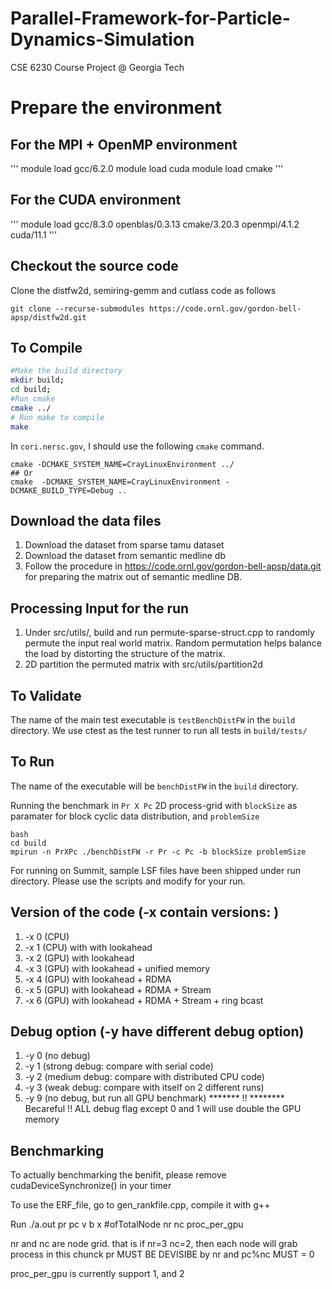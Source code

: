 # Parallel-Framework-for-Particle-Dynamics-Simulation
CSE 6230 Course Project @ Georgia Tech
# Prepare the environment
## For the MPI + OpenMP environment
'''
module load gcc/6.2.0
module load cuda
module load cmake
'''
## For the CUDA environment
'''
module load gcc/8.3.0 openblas/0.3.13 cmake/3.20.3 openmpi/4.1.2 cuda/11.1
'''


## Checkout the source code
Clone the distfw2d, semiring-gemm and cutlass code as follows
```
git clone --recurse-submodules https://code.ornl.gov/gordon-bell-apsp/distfw2d.git
```

## To Compile
```bash
#Make the build directory
mkdir build;
cd build;
#Run cmake
cmake ../
# Run make to compile 
make 
```

In `cori.nersc.gov`, I should use the following `cmake` command.

```
cmake -DCMAKE_SYSTEM_NAME=CrayLinuxEnvironment ../
## Or
cmake  -DCMAKE_SYSTEM_NAME=CrayLinuxEnvironment -DCMAKE_BUILD_TYPE=Debug ..
```

## Download the data files

1. Download the dataset from sparse tamu dataset
2. Download the dataset from semantic medline db
3. Follow the procedure in https://code.ornl.gov/gordon-bell-apsp/data.git for preparing the matrix out of semantic medline DB.

## Processing Input for the run
1. Under src/utils/, build and run permute-sparse-struct.cpp to randomly permute the input real world matrix. Random permutation helps balance the load by distorting the structure of the matrix.
2. 2D partition the permuted matrix with src/utils/partition2d

## To Validate
The name of the main test executable is `testBenchDistFW` in the `build` directory.
We use ctest as the test runner to run all tests in `build/tests/`

## To Run
The name of the executable will be `benchDistFW` in the `build` directory.

Running the benchmark in `Pr X Pc` 2D process-grid with `blockSize` as paramater for block cyclic data distribution, and `problemSize`

```
bash
cd build
mpirun -n PrXPc ./benchDistFW -r Pr -c Pc -b blockSize problemSize
```

For running on Summit, sample LSF files have been shipped under run directory. Please use the scripts and modify for your run. 

## Version of the code (-x contain versions: )

1. -x 0 (CPU)
2. -x 1 (CPU) with with lookahead
3. -x 2 (GPU) with lookahead
4. -x 3 (GPU) with lookahead + unified memory
5. -x 4 (GPU) with lookahead + RDMA
6. -x 5 (GPU) with lookahead + RDMA + Stream
7. -x 6 (GPU) with lookahead + RDMA + Stream + ring bcast

## Debug option (-y have different debug option)

1. -y 0 (no debug)
2. -y 1 (strong debug: compare with serial code)
3. -y 2 (medium debug: compare with distributed CPU code)
4. -y 3 (weak debug: compare with itself on 2 different runs)
5. -y 9 (no debug, but run all GPU benchmark)
******* !! ******** Becareful !! ALL debug flag except 0 and 1 will use double the GPU
memory

## Benchmarking

To actually benchmarking the benifit, please remove cudaDeviceSynchronize()
in your timer

To use the ERF_file, go to gen_rankfile.cpp, compile it with g++

Run ./a.out pr pc v b x #ofTotalNode nr nc proc_per_gpu

nr and nc are node grid. that is if nr=3 nc=2, then each node will grab process in this chunck
pr MUST BE DEVISIBE by nr and pc%nc MUST = 0

proc_per_gpu is currently support 1, and 2
